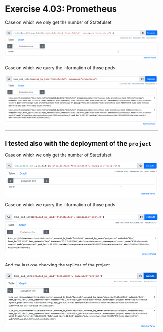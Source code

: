 
# Exercise 4.03: Prometheus

Case on which we only get the number of Statefulset

![image](./scalar.png)

Case on which we query the information of those pods

![image](./non-scalar.png)

___

I tested also with the deployment of the `project`
---

Case on which we only get the number of Statefulset

![image](./project-scalar.png)

Case on which we query the information of those pods

![image](./project-non-scalar.png)

And the last one checking the replicas of the project

![image](./replicas.png)